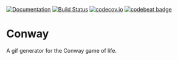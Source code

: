 [![Documentation](https://godoc.org/github.com/alcortesm/conway?status.svg)](http://godoc.org/github.com/alcortesm/conway) [![Build Status](https://travis-ci.org/alcortesm/conway.svg)](https://travis-ci.org/alcortesm/conway) [![codecov.io](https://codecov.io/github/alcortesm/conway/coverage.svg)](https://codecov.io/github/alcortesm/conway) [![codebeat badge](https://codebeat.co/badges/7562966b-8d13-4a86-85af-0595917fc6ea)](https://codebeat.co/projects/github-com-alcortesm-conway-master)

# Conway

A gif generator for the Conway game of life.
